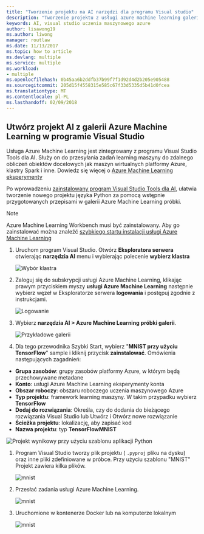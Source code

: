 ```yaml
---
title: "Tworzenie projektu na AI narzędzi dla programu Visual studio"
description: "Tworzenie projektu z usługi azure machine learning galerii przy użyciu — przykład"
keywords: AI, visual studio uczenia maszynowego azure
author: lisawong19
ms.author: liwong
manager: routlaw
ms.date: 11/13/2017
ms.topic: how to article
ms.devlang: multiple
ms.service: multiple
ms.workload:
- multiple
ms.openlocfilehash: 0b45aa6b2ddfb37b99f7f1d92d4d2b205e905488
ms.sourcegitcommit: 205d15f4558315e585c67f33d5335d5b41d0fcea
ms.translationtype: MT
ms.contentlocale: pl-PL
ms.lasthandoff: 02/09/2018
---
```

## <a name="create-an-ai-project-from-the-azure-machine-learning-gallery-in-visual-studio"></a>Utwórz projekt AI z galerii Azure Machine Learning w programie Visual Studio

Usługa Azure Machine Learning jest zintegrowany z programu Visual Studio Tools dla AI. Służy on do przesyłania zadań learning maszyny do zdalnego obliczeń obiektów docelowych jak maszyn wirtualnych platformy Azure, klastry Spark i inne. Dowiedz się więcej o [Azure Machine Learning eksperymenty](https://docs.microsoft.com/azure/machine-learning/preview/experimentation-service-configuration) 

Po wprowadzeniu [zainstalowany program Visual Studio Tools dla AI](installation.md), ułatwia tworzenie nowego projektu języka Python za pomocą wstępnie przygotowanych przepisami w galerii Azure Machine Learning próbki.

> [!NOTE] 
> Azure Machine Learning Workbench musi być zainstalowany. Aby go zainstalować można znaleźć [szybkiego startu instalacji usługi Azure Machine Learning](https://docs.microsoft.com/azure/machine-learning/preview/quickstart-installation) 

1. Uruchom program Visual Studio. Otwórz **Eksploratora serwera** otwierając **narzędzia AI** menu i wybierając polecenie **wybierz klastra**  

    ![Wybór klastra](media\create-project-gallery\select-cluster.png)

1. Zaloguj się do subskrypcji usługi Azure Machine Learning, klikając prawym przyciskiem myszy **usługi Azure Machine Learning** następnie wybierz węzeł w Eksploratorze serwera **logowania** i postępuj zgodnie z instrukcjami.

    ![Logowanie](media\create-project-gallery\azureml-login.png)
 
2. Wybierz **narzędzia AI > Azure Machine Learning próbki galerii**. 
    
    ![Przykładowe galerii](media\create-project-gallery\gallery.png)

1. Dla tego przewodnika Szybki Start, wybierz "**MNIST przy użyciu TensorFlow**" sample i kliknij przycisk **zainstalować**. Omówienia następujących zagadnień:

 - **Grupa zasobów**: grupy zasobów platformy Azure, w którym będą przechowywane metadane
 - **Konto**: usługi Azure Machine Learning eksperymenty konta
 - **Obszar roboczy**: obszaru roboczego uczenia maszynowego Azure
 - **Typ projektu**: framework learning maszyny. W takim przypadku wybierz **TensorFlow**
 - **Dodaj do rozwiązania**: Określa, czy do dodania do bieżącego rozwiązania Visual Studio lub Utwórz i Otwórz nowe rozwiązanie
 - **Ścieżka projektu**: lokalizację, aby zapisać kod
 - **Nazwa projektu**: typ **TensorFlowMNIST**
   
![Projekt wynikowy przy użyciu szablonu aplikacji Python](media/create-project-gallery/new-AzureSampleProject.png)

1. Program Visual Studio tworzy plik projektu ( `.pyproj` pliku na dysku) oraz inne pliki zdefiniowane w próbce. Przy użyciu szablonu "MNIST" Projekt zawiera kilka plików.

    ![mnist](media\create-project-gallery\azml-mnist.png)

1. Przesłać zadania usługi Azure Machine Learning. 

    ![mnist](media\create-project-gallery\submit-azml.png)

1. Uruchomione w kontenerze Docker lub na komputerze lokalnym

    ![mnist](media\create-project-gallery\azml-local.png)